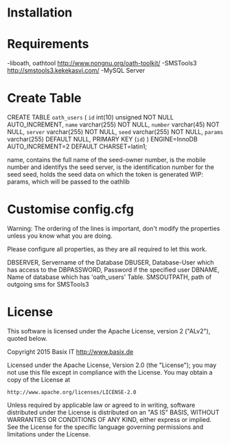 Installation
======

Requirements
======

-liboath, oathtool http://www.nongnu.org/oath-toolkit/
-SMSTools3 http://smstools3.kekekasvi.com/
-MySQL Server


Create Table
======

CREATE TABLE  `oath_users` (
  `id` int(10) unsigned NOT NULL AUTO_INCREMENT,
  `name` varchar(255) NOT NULL,
  `number` varchar(45) NOT NULL,
  `server` varchar(255) NOT NULL,
  `seed` varchar(255) NOT NULL,
  `params` varchar(255) DEFAULT NULL,
  PRIMARY KEY (`id`)
) ENGINE=InnoDB AUTO_INCREMENT=2 DEFAULT CHARSET=latin1;

name, contains the full name of the seed-owner
number, is the mobile number and identifys the seed
server, is the identification number for the seed
seed, holds the seed data on which the token is generated
WIP: params, which will be passed to the oathlib


Customise config.cfg
======

Warning: The ordering of the lines is important, don't modify the properties unless you know what you are doing.

Please configure all properties, as they are all required to let this work.

DBSERVER, Servername of the Database
DBUSER, Database-User which has access to the 
DBPASSWORD, Password if the specified user
DBNAME, Name of database which has 'oath_users' Table.
SMSOUTPATH, path of outgoing sms for SMSTools3

License
======

This software is licensed under the Apache License, version 2 ("ALv2"), quoted below.

Copyright 2015 Basix IT <http://www.basix.de>

Licensed under the Apache License, Version 2.0 (the "License"); you may not
use this file except in compliance with the License. You may obtain a copy of
the License at

    http://www.apache.org/licenses/LICENSE-2.0

Unless required by applicable law or agreed to in writing, software
distributed under the License is distributed on an "AS IS" BASIS, WITHOUT
WARRANTIES OR CONDITIONS OF ANY KIND, either express or implied. See the
License for the specific language governing permissions and limitations under
the License.
